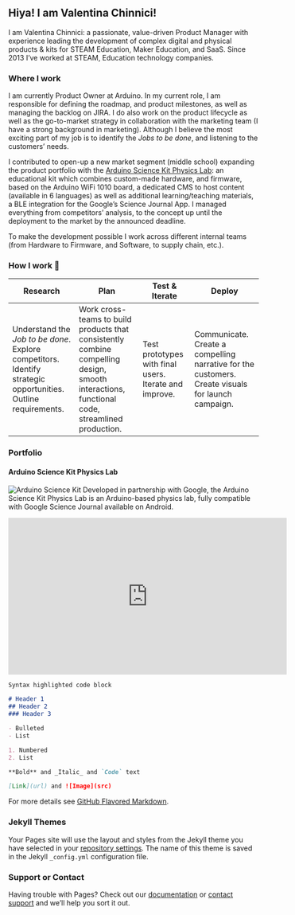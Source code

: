 ## Hiya! I am Valentina Chinnici! 

I am Valentina Chinnici: a passionate, value-driven Product Manager with experience leading the development of complex digital and physical products & kits for STEAM Education, Maker Education, and SaaS. 
Since 2013 I’ve worked at STEAM, Education technology companies.


### Where I work

I am currently Product Owner at Arduino. In my current role, I am responsible for defining the roadmap, and product milestones, as well as managing the backlog on JIRA. I do also work on the product lifecycle as well as the go-to-market strategy in collaboration with the marketing team (I have a strong background in marketing). Although I believe the most exciting part of my job is to identify the _Jobs to be done_, and listening to the customers’ needs. 

I contributed to open-up a new market segment (middle school) expanding the product portfolio with the [Arduino Science Kit Physics Lab](https://store.arduino.cc/physics-lab): an educational kit which combines custom-made hardware, and firmware, based on the Arduino WiFi 1010 board, a dedicated CMS to host content (available in 6 languages) as well as additional learning/teaching materials, a BLE integration for the Google’s Science Journal App. I managed everything from competitors’ analysis, to the concept up until the deployment to the market by the announced deadline. 

To make the development possible I work across different internal teams (from Hardware to Firmware, and Software, to supply chain, etc.). 

### How I work :repeat:

Research | Plan | Test & Iterate | Deploy
------------ | ------------- | ------------- | -------------
Understand the _Job to be done_. Explore competitors. Identify strategic opportunities. Outline requirements. | Work cross-teams to build products that consistently combine compelling design, smooth interactions, functional code, streamlined production. | Test prototypes with final users. Iterate and improve. | Communicate. Create a compelling narrative for the customers. Create visuals for launch campaign. 

### Portfolio

#### Arduino Science Kit Physics Lab

![Arduino Science Kit](https://store-cdn.arduino.cc/uni/catalog/product/cache/1/image/1040x660/604a3538c15e081937dbfbd20aa60aad/a/k/akx00014_featured_new.jpg)
Developed in partnership with Google, the Arduino Science Kit Physics Lab is an Arduino-based physics lab, fully compatible with Google Science Journal available on Android.

<iframe width="560" height="315" src="https://www.youtube.com/embed/4-U3JcdMoe0" frameborder="0" allow="accelerometer; autoplay; encrypted-media; gyroscope; picture-in-picture" allowfullscreen></iframe>


```markdown
Syntax highlighted code block

# Header 1
## Header 2
### Header 3

- Bulleted
- List

1. Numbered
2. List

**Bold** and _Italic_ and `Code` text

[Link](url) and ![Image](src)
```

For more details see [GitHub Flavored Markdown](https://guides.github.com/features/mastering-markdown/).

### Jekyll Themes

Your Pages site will use the layout and styles from the Jekyll theme you have selected in your [repository settings](https://github.com/nuzza412/val_ProductManager/settings). The name of this theme is saved in the Jekyll `_config.yml` configuration file.

### Support or Contact

Having trouble with Pages? Check out our [documentation](https://help.github.com/categories/github-pages-basics/) or [contact support](https://github.com/contact) and we’ll help you sort it out.
